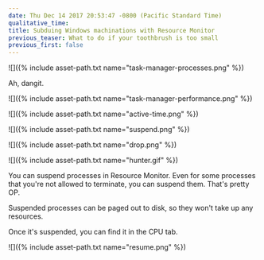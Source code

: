 ```yaml
---
date: Thu Dec 14 2017 20:53:47 -0800 (Pacific Standard Time)
qualitative_time: 
title: Subduing Windows machinations with Resource Monitor
previous_teaser: What to do if your toothbrush is too small
previous_first: false
---
```

![]({% include asset-path.txt name="task-manager-processes.png" %})

Ah, dangit.

![]({% include asset-path.txt name="task-manager-performance.png" %})

![]({% include asset-path.txt name="active-time.png" %})

![]({% include asset-path.txt name="suspend.png" %})

![]({% include asset-path.txt name="drop.png" %})

![]({% include asset-path.txt name="hunter.gif" %})

You can suspend processes in Resource Monitor.
Even for some processes that you're not allowed to terminate, you can suspend them.
That's pretty OP.

Suspended processes can be paged out to disk, so they won't take up any resources.

Once it's suspended, you can find it in the CPU tab.

![]({% include asset-path.txt name="resume.png" %})
